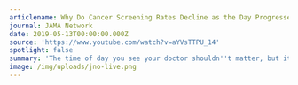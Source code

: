 ```yaml
---
articlename: Why Do Cancer Screening Rates Decline as the Day Progresses?
journal: JAMA Network
date: 2019-05-13T00:00:00.000Z
source: 'https://www.youtube.com/watch?v=aYVsTTPU_14'
spotlight: false
summary: 'The time of day you see your doctor shouldn''t matter, but it does.'
image: /img/uploads/jno-live.png
---
```


